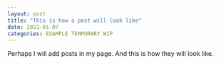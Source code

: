 ```yaml
---
layout: post
title: "This is how a post will look like"
date: 2021-01-07
categories: EXAMPLE TEMPORARY WIP
---
```


Perhaps I will add posts in my page. And this is how they will look like.

